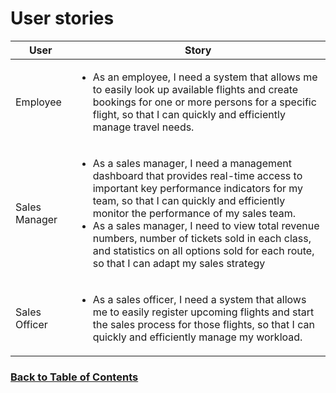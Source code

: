 # User stories

| User          | Story                                                                                                                                                                                                                                                                                                                                                                                                                               |
|---------------|-------------------------------------------------------------------------------------------------------------------------------------------------------------------------------------------------------------------------------------------------------------------------------------------------------------------------------------------------------------------------------------------------------------------------------------|
| Employee      | <ul><li>As an employee, I need a system that allows me to easily look up available flights and create bookings for one or more persons for a specific flight, so that I can quickly and efficiently manage travel needs.</li></ul>                                                                                                                                                                                                  |
| Sales Manager | <ul><li>As a sales manager, I need a management dashboard that provides real-time access to important key performance indicators for my team, so that I can quickly and efficiently monitor the performance of my sales team.</li><li>As a sales manager, I need to view total revenue numbers, number of tickets sold in each class, and statistics on all options sold for each route, so that I can adapt my sales strategy</ul> | 
| Sales Officer | <ul><li>As a sales officer, I need a system that allows me to easily register upcoming flights and start the sales process for those flights, so that I can quickly and efficiently manage my workload.</li></ul>                                                                                                                                                                                                                   |
 


### [Back to Table of Contents](https://github.com/FontysVenlo/prj2-2023-prj2-2023-17/blob/main/TableOfContents.md)